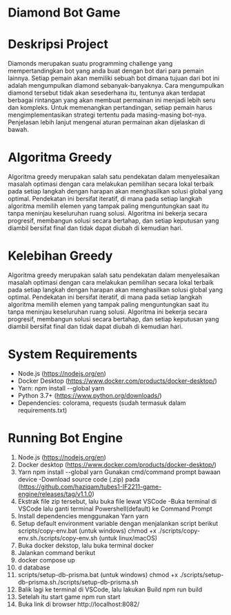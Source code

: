 # Diamond Bot Game
# Deskripsi Project
Diamonds merupakan suatu programming challenge yang mempertandingkan bot yang anda buat dengan bot dari para pemain lainnya. Setiap pemain akan memiliki sebuah bot dimana tujuan dari bot ini adalah mengumpulkan diamond sebanyak-banyaknya. Cara mengumpulkan diamond tersebut tidak akan sesederhana itu, tentunya akan terdapat berbagai rintangan yang akan membuat permainan ini menjadi lebih seru dan kompleks. Untuk memenangkan pertandingan, setiap pemain harus mengimplementasikan strategi tertentu pada masing-masing bot-nya. Penjelasan lebih lanjut mengenai aturan permainan akan dijelaskan di bawah.
# Algoritma Greedy
Algoritma greedy merupakan salah satu pendekatan dalam menyelesaikan masalah optimasi dengan cara melakukan pemilihan secara lokal terbaik pada setiap langkah dengan harapan akan menghasilkan solusi global yang optimal. Pendekatan ini bersifat iteratif, di mana pada setiap langkah algoritma memilih elemen yang tampak paling menguntungkan saat itu tanpa meninjau keseluruhan ruang solusi. Algoritma ini bekerja secara progresif, membangun solusi secara bertahap, dan setiap keputusan yang diambil bersifat final dan tidak dapat diubah di kemudian hari.
# Kelebihan Greedy
Algoritma greedy merupakan salah satu pendekatan dalam menyelesaikan masalah optimasi dengan cara melakukan pemilihan secara lokal terbaik pada setiap langkah dengan harapan akan menghasilkan solusi global yang optimal. Pendekatan ini bersifat iteratif, di mana pada setiap langkah algoritma memilih elemen yang tampak paling menguntungkan saat itu tanpa meninjau keseluruhan ruang solusi. Algoritma ini bekerja secara progresif, membangun solusi secara bertahap, dan setiap keputusan yang diambil bersifat final dan tidak dapat diubah di kemudian hari.
# System Requirements
* Node.js (https://nodejs.org/en)
* Docker Desktop (https://www.docker.com/products/docker-desktop/)
* Yarn: npm install --global yarn
* Python 3.7+ (https://www.python.org/downloads/)
* Dependencies: colorama, requests (sudah termasuk dalam requirements.txt)
# Running Bot Engine
1. Node.js (https://nodejs.org/en)
2. Docker desktop (https://www.docker.com/products/docker-desktop/)
3. Yarn npm install --global yarn Gunakan cmd/command prompt bawaan device -Download source code (.zip) pada (https://github.com/haziqam/tubes1-IF2211-game-engine/releases/tag/v1.1.0)
4. Ekstrak file zip tersebut, lalu buka file lewat VSCode -Buka terminal di VSCode lalu ganti terminal Powershell(default) ke Command Prompt
5. Install dependencies menggunakan Yarn yarn
6. Setup default environment variable dengan menjalankan script berikut scripts/copy-env.bat (untuk windows) chmod +x ./scripts/copy-env.sh./scripts/copy-env.sh (untuk linux/macOS)
7. Buka docker dekstop, lalu buka terminal docker
8. Jalankan command berikut
9. docker compose up
10. d database
11. scripts/setup-db-prisma.bat (untuk windows) chmod +x ./scripts/setup-db-prisma.sh./scripts/setup-db-prisma.sh
12. Balik lagi ke terminal di VSCode, lalu lakukan Build npm run build
13. Setelah itu start game npm run start
14. Buka link di browser http://localhost:8082/
